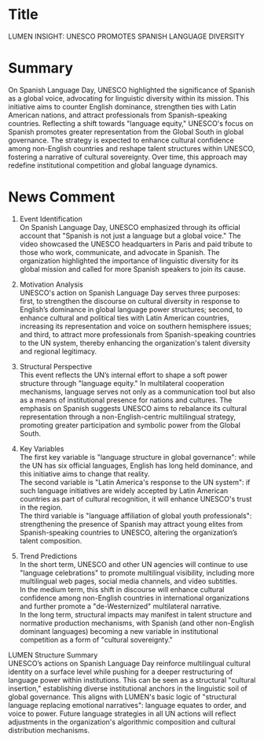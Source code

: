 # Title
LUMEN INSIGHT: UNESCO PROMOTES SPANISH LANGUAGE DIVERSITY

# Summary
On Spanish Language Day, UNESCO highlighted the significance of Spanish as a global voice, advocating for linguistic diversity within its mission. This initiative aims to counter English dominance, strengthen ties with Latin American nations, and attract professionals from Spanish-speaking countries. Reflecting a shift towards "language equity," UNESCO's focus on Spanish promotes greater representation from the Global South in global governance. The strategy is expected to enhance cultural confidence among non-English countries and reshape talent structures within UNESCO, fostering a narrative of cultural sovereignty. Over time, this approach may redefine institutional competition and global language dynamics.

# News Comment
1. Event Identification  
On Spanish Language Day, UNESCO emphasized through its official account that "Spanish is not just a language but a global voice." The video showcased the UNESCO headquarters in Paris and paid tribute to those who work, communicate, and advocate in Spanish. The organization highlighted the importance of linguistic diversity for its global mission and called for more Spanish speakers to join its cause.

2. Motivation Analysis  
UNESCO's action on Spanish Language Day serves three purposes: first, to strengthen the discourse on cultural diversity in response to English’s dominance in global language power structures; second, to enhance cultural and political ties with Latin American countries, increasing its representation and voice on southern hemisphere issues; and third, to attract more professionals from Spanish-speaking countries to the UN system, thereby enhancing the organization's talent diversity and regional legitimacy.

3. Structural Perspective  
This event reflects the UN’s internal effort to shape a soft power structure through "language equity." In multilateral cooperation mechanisms, language serves not only as a communication tool but also as a means of institutional presence for nations and cultures. The emphasis on Spanish suggests UNESCO aims to rebalance its cultural representation through a non-English-centric multilingual strategy, promoting greater participation and symbolic power from the Global South.

4. Key Variables  
The first key variable is "language structure in global governance": while the UN has six official languages, English has long held dominance, and this initiative aims to change that reality.  
The second variable is "Latin America's response to the UN system": if such language initiatives are widely accepted by Latin American countries as part of cultural recognition, it will enhance UNESCO's trust in the region.  
The third variable is "language affiliation of global youth professionals": strengthening the presence of Spanish may attract young elites from Spanish-speaking countries to UNESCO, altering the organization’s talent composition.

5. Trend Predictions  
In the short term, UNESCO and other UN agencies will continue to use "language celebrations" to promote multilingual visibility, including more multilingual web pages, social media channels, and video subtitles.  
In the medium term, this shift in discourse will enhance cultural confidence among non-English countries in international organizations and further promote a "de-Westernized" multilateral narrative.  
In the long term, structural impacts may manifest in talent structure and normative production mechanisms, with Spanish (and other non-English dominant languages) becoming a new variable in institutional competition as a form of "cultural sovereignty."

LUMEN Structure Summary  
UNESCO’s actions on Spanish Language Day reinforce multilingual cultural identity on a surface level while pushing for a deeper restructuring of language power within institutions. This can be seen as a structural "cultural insertion," establishing diverse institutional anchors in the linguistic soil of global governance. This aligns with LUMEN's basic logic of "structural language replacing emotional narratives": language equates to order, and voice to power. Future language strategies in all UN actions will reflect adjustments in the organization's algorithmic composition and cultural distribution mechanisms.
